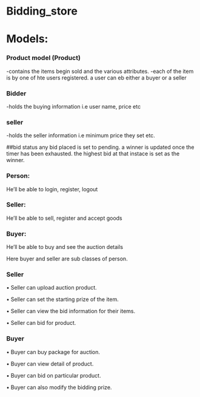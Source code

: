 # Bidding_store
 # Models:
  ### Product model (Product)
  -contains the items begin sold and the various attributes.
  -each of the item is by one of hte users registered. a user can eb either a buyer or a seller
  
  ### Bidder
  -holds the buying information i.e user name, price etc
  
  ### seller
  -holds the seller information i.e minimum price they set etc.
  
  ##bid status
  any bid placed is set to pending. a winner is updated once the timer has been exhausted. the highest 
  bid at that instace is set as the winner. 


### Person:

He’ll be able to login, register, logout

### Seller: 

He’ll be able to sell, register and accept goods

### Buyer: 

He’ll be able to buy and see the auction details

Here buyer and seller are sub classes of person.

### Seller

•	Seller can upload auction product.

•	Seller can set the starting prize of the item.

•	Seller can view the bid information for their items. 

•	Seller can bid for product.

### Buyer

•	Buyer can buy package for auction.

•	Buyer can view detail of product.

•	Buyer can bid on particular product.

•	Buyer can also modify the bidding prize.
